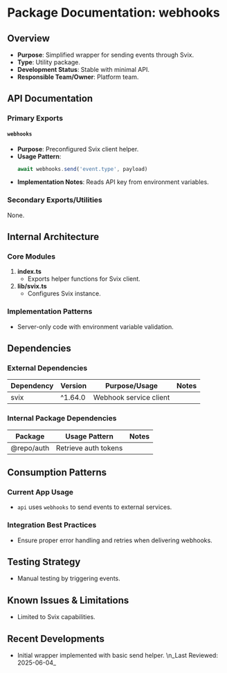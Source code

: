 # Package Documentation: webhooks

## Overview
- **Purpose**: Simplified wrapper for sending events through Svix.
- **Type**: Utility package.
- **Development Status**: Stable with minimal API.
- **Responsible Team/Owner**: Platform team.

## API Documentation

### Primary Exports

#### `webhooks`
- **Purpose**: Preconfigured Svix client helper.
- **Usage Pattern**:
  ```ts
  await webhooks.send('event.type', payload)
  ```
- **Implementation Notes**: Reads API key from environment variables.

### Secondary Exports/Utilities
None.

## Internal Architecture

### Core Modules
1. **index.ts**
   - Exports helper functions for Svix client.
2. **lib/svix.ts**
   - Configures Svix instance.

### Implementation Patterns
- Server-only code with environment variable validation.

## Dependencies

### External Dependencies
| Dependency | Version | Purpose/Usage | Notes |
|------------|---------|--------------|-------|
| svix | ^1.64.0 | Webhook service client | |

### Internal Package Dependencies
| Package | Usage Pattern | Notes |
|-----------|---------------|-------|
| @repo/auth | Retrieve auth tokens | |

## Consumption Patterns

### Current App Usage
- `api` uses `webhooks` to send events to external services.

### Integration Best Practices
- Ensure proper error handling and retries when delivering webhooks.

## Testing Strategy
- Manual testing by triggering events.

## Known Issues & Limitations
- Limited to Svix capabilities.

## Recent Developments
- Initial wrapper implemented with basic send helper.
\n_Last Reviewed: 2025-06-04_
